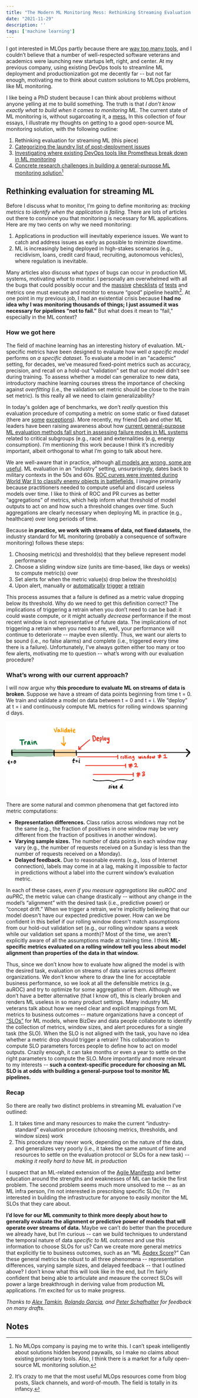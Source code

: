 ```yaml
---
title: "The Modern ML Monitoring Mess: Rethinking Streaming Evaluation (1/4)"
date: "2021-11-29"
description: ''
tags: ['machine learning']
---
```


I got interested in MLOps partly because there are [way too many tools](https://huyenchip.com/2020/12/30/mlops-v2.html), and I couldn’t believe that a number of well-respected software veterans and academics were launching new startups left, right, and center. At my previous company, using existing DevOps tools to streamline ML deployment and productionization got me decently far -- but not far enough, motivating me to think about custom solutions to MLOps problems, like ML monitoring.

I like being a PhD student because I can think about problems without anyone yelling at me to build something. The truth is that _I don’t know exactly what to build when it comes to monitoring ML._ The current state of ML monitoring is, without sugarcoating it, a [mess.](https://www.google.com/search?q=ml+monitoring+is+hard&oq=ml+monitoring+is+hard) In this collection of four essays, I illustrate my thoughts on getting to a good open-source ML monitoring solution, with the following outline:


1. Rethinking evaluation for streaming ML (this piece)
2. [Categorizing the laundry list of post-deployment issues](https://www.shreya-shankar.com/rethinking-ml-monitoring-2/)
3. [Investigating where existing DevOps tools like Prometheus break down in ML monitoring](https://www.shreya-shankar.com/rethinking-ml-monitoring-3/)
4. [Concrete research challenges in building a general-purpose ML monitoring solution](https://www.shreya-shankar.com/rethinking-ml-monitoring-4/)[^1]

## Rethinking evaluation for streaming ML

Before I discuss what to monitor, I’m going to define monitoring as: _tracking metrics to identify when the application is failing._ There are lots of articles out there to convince you that monitoring is necessary for ML applications. Here are my two cents on why we need monitoring:



1. Applications in production will inevitably experience issues. We want to catch and address issues as early as possible to minimize downtime.
2. ML is increasingly being deployed in high-stakes scenarios (e.g., recidivism, loans, credit card fraud, recruiting, autonomous vehicles), where regulation is inevitable.

Many articles also discuss what _types_ of bugs can occur in production ML systems, motivating _what_ to monitor. I personally am overwhelmed with all the bugs that could possibly occur and the [massive](https://twolodzko.github.io/ml-checklist.html) [checklists](https://www.kdnuggets.com/2021/03/machine-learning-model-monitoring-checklist.html) [of](https://deepchecks.com/ml-model-monitoring-checklist-things-you-should-look-out-for/) [tests](https://christophergs.com/machine%20learning/2020/03/14/how-to-monitor-machine-learning-models/) and metrics one must execute and monitor to ensure “good” pipeline health[^2]. At one point in my previous job, I had an existential crisis because **I had no idea why I was monitoring thousands of things; I just assumed it was necessary for pipelines “not to fail.”** But what does it mean to “fail,” especially in the ML context?


### How we got here

The field of machine learning has an interesting history of evaluation. ML-specific metrics have been designed to evaluate how well _a specific model_ performs on _a specific dataset_. To evaluate a model in an "academic" setting, for decades, we’ve measured fixed-point metrics such as accuracy, precision, and recall on a hold-out “validation” set that our model didn’t see during training. To assess whether a model can generalize to new data, introductory machine learning courses stress the importance of checking against _overfitting_ (i.e., the validation set metric should be close to the train set metric). Is this really all we need to claim generalizability?

In today's golden age of benchmarks, we don’t _really_ question this evaluation procedure of computing a metric on some static or fixed dataset (there are [some](http://proceedings.mlr.press/v97/recht19a/recht19a.pdf) [exceptions](https://arxiv.org/abs/2104.14337)). More recently, my friend Deb and other ML leaders have been raising awareness about how [current general-purpose ML evaluation methods fall short in assessing failure modes in ML systems](https://openreview.net/pdf?id=j6NxpQbREA1) related to critical subgroups (e.g., race) and externalities (e.g, energy consumption). I’m mentioning this work because I think it’s incredibly important, albeit orthogonal to what I’m going to talk about here.

We are well-aware that in practice, although [all models are wrong, some are useful](https://www.argmin.net/2021/09/21/models-are-wrong/). ML evaluation in an “industry” setting, unsurprisingly, dates back to military contexts in the 50s and 60s. [ROC curves were invented during World War II to classify enemy objects in battlefields](https://en.wikipedia.org/wiki/Receiver_operating_characteristic), I imagine primarily because practitioners needed to compute useful and discard useless models over time. I like to think of ROC and PR curves as better “aggregations” of metrics, which help inform what threshold of model outputs to act on and how such a threshold changes over time. Such aggregations are clearly necessary when deploying ML in practice (e.g., healthcare) over long periods of time. 

Because **in practice, we work with streams of data, not fixed datasets,** the industry standard for ML monitoring (probably a consequence of software monitoring) follows these steps:



1. Choosing metric(s) and threshold(s) that they believe represent model performance
2. Choose a sliding window size (units are time-based, like days or weeks) to compute metric(s) over
3. Set alerts for when the metric value(s) drop below the threshold(s)
4. Upon alert, manually or [automatically](https://neptune.ai/blog/retraining-model-during-deployment-continuous-training-continuous-testing) [trigger](https://www.phdata.io/blog/when-to-retrain-machine-learning-models/) [a](https://evidentlyai.com/blog/retrain-or-not-retrain) [retrain](https://mlinproduction.com/model-retraining/)

This process assumes that a failure is defined as a metric value dropping below its threshold. Why do we need to get this definition correct? The implications of triggering a retrain when you don’t need to can be bad: it could waste compute, or it might actually _decrease_ performance if the most recent window is not representative of future data. The implications of not triggering a retrain when you need to are, well, your performance will continue to deteriorate -- maybe even silently. Thus, we want our alerts to be sound (i.e., no false alarms) and complete (i.e., triggered every time there is a failure). Unfortunately, I’ve always gotten either too many or too few alerts, motivating me to question -- what’s wrong with our evaluation procedure?


### What’s wrong with our current approach?

I will now argue why **this procedure to evaluate ML on streams of data is broken**. Suppose we have a stream of data points beginning from time t = 0. We train and validate a model on data between t = 0 and t = i. We “deploy” at t = i and continuously compute ML metrics for rolling windows spanning d days. 

![Rolling window diagram](./diagram.png)


There are some natural and common phenomena that get factored into metric computations:



* **Representation differences.** Class ratios across windows may not be the same (e.g., the fraction of positives in one window may be very different from the fraction of positives in another window).
* **Varying sample sizes.** The number of data points in each window may vary (e.g., the number of requests received on a Sunday is less than the number of requests received on a Monday).
* **Delayed feedback.** Due to reasonable events (e.g., loss of Internet connection), labels may come in at a lag, making it impossible to factor in predictions without a label into the current window’s evaluation metric.

In each of these cases, _even if you measure aggregations like auROC and auPRC_, the metric value can change drastically -- without any change in the model’s “alignment” with the desired task (i.e., predictive power) or “concept drift.” When we trigger a retrain, we're implicitly believing that our model doesn't have our expected predictive power. How can we be confident in this belief if our rolling window doesn't match assumptions from our hold-out validation set (e.g., our rolling window spans a week while our validation set spans a month)? Most of the time, we aren't explicitly aware of all the assumptions made at training time. I think **ML-specific metrics evaluated on a rolling window tell you less about model alignment than properties of the data in that window.**

Thus, since we don’t know how to evaluate how aligned the model is with the desired task, evaluation on streams of data varies across different organizations. We don’t know where to draw the line for acceptable business performance, so we look at all the defensible metrics (e.g., auROC) and try to optimize for some aggregation of them. Although we don’t have a better alternative (that I know of), this is clearly broken and renders ML useless in so many product settings. Many industry ML veterans talk about how we need clear and explicit mappings from ML metrics to business outcomes -- mature organizations have a concept of [“SLOs”](https://www.atlassian.com/incident-management/kpis/sla-vs-slo-vs-sli) for ML models, where BizDev and data people collaborate to identify the collection of metrics, window sizes, and alert procedures for a single task (the SLO). When the SLO is not aligned with the task, you have no idea whether a metric drop should trigger a retrain! This collaboration to compute SLO parameters forces people to define how to act on model outputs. Crazily enough, it can take months or even a year to settle on the right parameters to compute the SLO. More importantly and more relevant to my interests -- **such a context-specific procedure for choosing an ML SLO is at odds with building a general-purpose tool to monitor ML pipelines.** 


### Recap

So there are really two distinct problems in streaming ML evaluation I’ve outlined: 



1. It takes time and many resources to make the current “industry-standard” evaluation procedure (choosing metrics, thresholds, and window sizes) work
2. This procedure may never work, depending on the nature of the data, and generalizes very poorly (i.e., it takes the same amount of time and resources to settle on the evaluation protocol or SLOs for a new task) -- _making it really hard to have ML in production_ 

I suspect that an ML-related extension of the [Agile Manifesto](https://agilemanifesto.org/) and better education around the strengths and weaknesses of ML can tackle the first problem. The second problem seems much more unsolved to me -- as an ML infra person, I’m not interested in prescribing specific SLOs; I’m interested in building the infrastructure for anyone to easily monitor the ML SLOs that they care about. 

**I’d love for our ML community to think more deeply about how to generally evaluate the alignment or predictive power of models that will operate over streams of data.** Maybe we can’t do better than the procedure we already have, but I’m curious -- can we build techniques to understand the temporal nature of data _specific to ML outcomes_ and use this information to choose SLOs for us? Can we create more general metrics that explicitly tie to business outcomes, such as an “ML [Apdex Score](https://success.outsystems.com/Documentation/11/Managing_the_Applications_Lifecycle/Monitor_and_Troubleshoot/The_APDEX_Performance_Score)?” Can these general metrics be robust to all three phenomena -- representation differences, varying sample sizes, and delayed feedback -- that I outlined above? I don’t know what this will look like in the end, but I’m fairly confident that being able to articulate and measure the correct SLOs will power a large breakthrough in deriving value from production ML applications. I’m excited for us to make progress.

*Thanks to [Alex Tamkin](https://twitter.com/AlexTamkin), [Rolando Garcia](https://twitter.com/rogarcia_sanz), and [Peter Schafhalter](https://twitter.com/pschafhalter) for feedback on many drafts.*


<!-- Footnotes themselves at the bottom. -->
## Notes

[^1]:

     No MLOps company is paying me to write this. I can’t speak intelligently about solutions hidden beyond paywalls, so I make no claims about existing proprietary tools. Also, I think there is a market for a fully open-source ML monitoring solution. 

[^2]:
     It’s crazy to me that the most useful MLOps resources come from blog posts, Slack channels, and word-of-mouth. The field is totally in its infancy.
